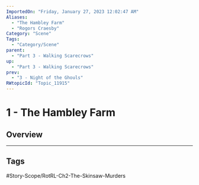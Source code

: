 ```yaml
---
ImportedOn: "Friday, January 27, 2023 12:02:47 AM"
Aliases:
  - "The Hambley Farm"
  - "Rogors Craesby"
Category: "Scene"
Tags:
  - "Category/Scene"
parent:
  - "Part 3 - Walking Scarecrows"
up:
  - "Part 3 - Walking Scarecrows"
prev:
  - "3 - Night of the Ghouls"
RWtopicId: "Topic_11915"
---
```

# 1 - The Hambley Farm
## Overview

---
## Tags
#Story-Scope/RotRL-Ch2-The-Skinsaw-Murders

